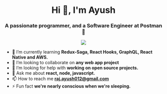 <h1 align="center">Hi 👋, I'm Ayush</h1>
<h3 align="center">A passionate programmer, and a Software Engineer at Postman 🚀 </h3>

<p align="center"><img src="https://github.com/rajayush012/rajayush012/blob/master/banner.gif">
 </p>

- 🌱 I’m currently learning **Redux-Saga, React Hooks, GraphQL, React Native and AWS.**
- 👯 I’m looking to collaborate on **any web app project**
- 🤝 I’m looking for help with **working on open source projects.**
- 💬 Ask me about **react, node, javascript.**
- 📫 How to reach me **raj.ayush012@gmail.com**
- ⚡ Fun fact **we're nearly conscious when we're sleeping.**
